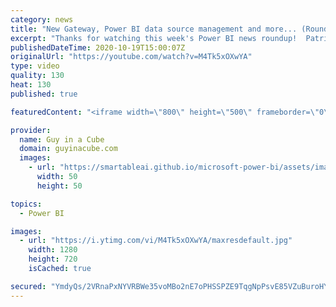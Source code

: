 ```yaml
---
category: news
title: "New Gateway, Power BI data source management and more... (Roundup | October 19, 2020)"
excerpt: "Thanks for watching this week's Power BI news roundup!  Patrick's tech video: https://guyinacu.be/levelupdrill Adam's tech video: https://guyinacu.be/teamsapp  Live Stream Clips: https://guyinacu.be/clips  🔴 Live Replay: https://guyinacu.be/live029  📢 Become a member: https://guyinacu.be/membership"
publishedDateTime: 2020-10-19T15:00:07Z
originalUrl: "https://youtube.com/watch?v=M4Tk5xOXwYA"
type: video
quality: 130
heat: 130
published: true

featuredContent: "<iframe width=\"800\" height=\"500\" frameborder=\"0\" src=\"https://www.youtube.com/embed/M4Tk5xOXwYA\" allow=\"accelerometer; autoplay; encrypted-media; gyroscope; picture-in-picture\" allowfullscreen></iframe>"

provider:
  name: Guy in a Cube
  domain: guyinacube.com
  images:
    - url: "https://smartableai.github.io/microsoft-power-bi/assets/images/organizations/guyinacube.com-50x50.jpg"
      width: 50
      height: 50

topics:
  - Power BI

images:
  - url: "https://i.ytimg.com/vi/M4Tk5xOXwYA/maxresdefault.jpg"
    width: 1280
    height: 720
    isCached: true

secured: "YmdyQs/2VRnaPxNYVRBWe35voMBo2nE7oPHSSPZE9TqgNpPsvE85VZuBuroHYrDi9WyE7y83RY0Z0abWtBEtanjtZpsVo2T4vDIHLVE9rGZ3JVsVqgdQTKuvVuG9UIevyHCvKfL6TN9Niuhuv/YpFhJdHRPPj7n0EE/jBTJneaGYD14ASoU7uY6y+PXA/UY5v8cuU+FDnNI5FGLt8tnIrL8NnXfWcR1NNHrmFlnUuR28qpgVtGF1UgOG1krkOLObM50pYytmu9EZB1TVQxNWJD+dj4mk/TeqCHJZ+KS8LeKvsaIFQQSI+/oH5wDJd2RodkOqpMkdlPi9xHzeyjNydlIQdjC60aa+6mc6DTn9rcVHm/PZwRsv7HCuT6Oeytndxsyml1rtupO/ULaDSFVaDLtyYOjS9J6HzrdvYJvbB6M=;k4zuX1/cbwi2eahW97GAfA=="
---
```


